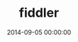 ---
layout: post
title:  "fiddler"
date:   2014-09-05 00:00:00
published: false
categories: blog
tags: [ JS ]
---
